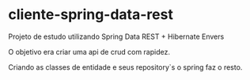 # cliente-spring-data-rest
Projeto de estudo utilizando Spring Data REST + Hibernate Envers

O objetivo era criar uma api de crud com rapidez.

Criando as classes de entidade e seus repository`s o spring faz o resto.
